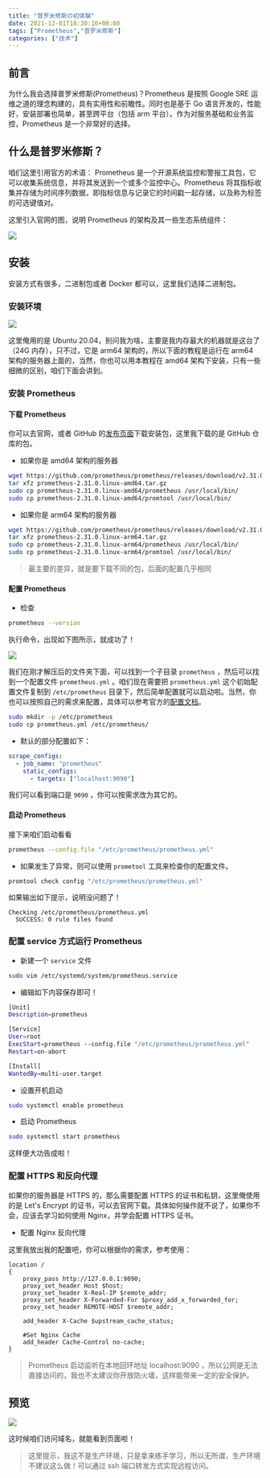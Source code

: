 ```yaml
---
title: "普罗米修斯の初体験"
date: 2021-12-01T18:30:16+08:00
tags: ["Prometheus","普罗米修斯"]
categories: ["技术"]
---
```


## 前言

为什么我会选择普罗米修斯(Prometheus)？Prometheus 是按照 Google SRE 运维之道的理念构建的，具有实用性和前瞻性。同时也是基于 Go 语言开发的，性能好，安装部署也简单，甚至跨平台（包括 arm 平台）。作为对服务基础和业务监控，Prometheus 是一个非常好的选择。

## 什么是普罗米修斯？

咱们这里引用官方的术语：
Prometheus 是一个开源系统监控和警报工具包，它可以收集系统信息，并将其发送到一个或多个监控中心。Prometheus 将其指标收集并存储为时间序列数据，即指标信息与记录它的时间戳一起存储，以及称为标签的可选键值对。

这里引入官网的图，说明 Prometheus 的架构及其一些生态系统组件：

![](/images/tech/2021/prometheus-boot/prometheus001.png)

## 安装

安装方式有很多，二进制包或者 Docker 都可以，这里我们选择二进制包。

### 安装环境

![](/images/tech/2021/prometheus-boot/prometheus002.png)

这里俺用的是 Ubuntu 20.04，别问我为啥，主要是我内存最大的机器就是这台了（24G 内存），只不过，它是 arm64 架构的，所以下面的教程是运行在 arm64 架构的服务器上面的，当然，你也可以用本教程在 amd64 架构下安装，只有一些细微的区别，咱们下面会讲到。

### 安装 Prometheus

#### 下载 Prometheus

你可以去官网，或者 GitHub 的[发布页面](https://github.com/prometheus/prometheus/releases)下载安装包，这里我下载的是 GitHub 仓库的包。

 * 如果你是 amd64 架构的服务器

```bash
wget https://github.com/prometheus/prometheus/releases/download/v2.31.0/prometheus-2.31.0.linux-amd64.tar.gz
tar xfz prometheus-2.31.0.linux-amd64.tar.gz
sudo cp prometheus-2.31.0.linux-amd64/prometheus /usr/local/bin/
sudo cp prometheus-2.31.0.linux-amd64/promtool /usr/local/bin/
```

 * 如果你是 arm64 架构的服务器

```bash
wget https://github.com/prometheus/prometheus/releases/download/v2.31.0/prometheus-2.31.0.linux-arm64.tar.gz
tar xfz prometheus-2.31.0.linux-arm64.tar.gz
sudo cp prometheus-2.31.0.linux-arm64/prometheus /usr/local/bin/
sudo cp prometheus-2.31.0.linux-arm64/promtool /usr/local/bin/
```

> 最主要的差异，就是要下载不同的包，后面的配置几乎相同

#### 配置 Prometheus

 * 检查

```bash
prometheus --version
```

执行命令，出现如下图所示，就成功了！

![](/images/tech/2021/prometheus-boot/prometheus003.png)

我们在刚才解压后的文件夹下面，可以找到一个子目录 `prometheus` ，然后可以找到一个配置文件 `prometheus.yml` 。咱们现在需要把 `prometheus.yml` 这个初始配置文件复制到 `/etc/prometheus` 目录下，然后简单配置就可以启动啦。当然，你也可以按照自己的需求来配置，具体可以参考官方的[配置文档](https://prometheus.io/docs/prometheus/latest/configuration/configuration/)。

```bash
sudo mkdir -p /etc/prometheus
sudo cp prometheus.yml /etc/prometheus/
```

 * 默认的部分配置如下：

```yaml
scrape_configs:
  - job_name: "prometheus"
    static_configs:
      - targets: ["localhost:9090"]
```

我们可以看到端口是 `9090` ，你可以按需求改为其它的。

#### 启动 Prometheus

接下来咱们启动看看

```bash
prometheus --config.file "/etc/prometheus/prometheus.yml"
```

 * 如果发生了异常，则可以使用 `prometool` 工具来检查你的配置文件。

```bash
promtool check config "/etc/prometheus/prometheus.yml"
```

如果输出如下提示，说明没问题了！

```
Checking /etc/prometheus/prometheus.yml
  SUCCESS: 0 rule files found
```

### 配置 service 方式运行 Prometheus

 * 新建一个 `service` 文件

```bash
sudo vim /etc/systemd/system/prometheus.service
```

 * 编辑如下内容保存即可！

```bash
[Unit]
Description=prometheus

[Service]
User=root
ExecStart=prometheus --config.file "/etc/prometheus/prometheus.yml"
Restart=on-abort

[Install]
WantedBy=multi-user.target
```

 * 设置开机启动

```bash
sudo systemctl enable prometheus
```

 * 启动 Prometheus

```bash
sudo systemctl start prometheus
```

这样便大功告成啦！

### 配置 HTTPS 和反向代理

如果你的服务器是 HTTPS 的，那么需要配置 HTTPS 的证书和私钥，这里俺使用的是 Let's Encrypt 的证书，可以去官网下载。具体如何操作就不说了，如果你不会，应该去学习如何使用 Nginx，并学会配置 HTTPS 证书。

 * 配置 Nginx 反向代理

这里我放出我的配置吧，你可以根据你的需求，参考使用：

```
location /
{
    proxy_pass http://127.0.0.1:9090;
    proxy_set_header Host $host;
    proxy_set_header X-Real-IP $remote_addr;
    proxy_set_header X-Forwarded-For $proxy_add_x_forwarded_for;
    proxy_set_header REMOTE-HOST $remote_addr;
    
    add_header X-Cache $upstream_cache_status;
    
    #Set Nginx Cache
    add_header Cache-Control no-cache;
}
```

> Prometheus 启动监听在本地回环地址 localhost:9090 ，所以公网是无法直接访问的，我也不太建议你开放防火墙，这样能带来一定的安全保护。

## 预览

![](/images/tech/2021/prometheus-boot/prometheus004.png)

这时候咱们访问域名，就能看到页面啦！

> 这里提示，我这不是生产环境，只是拿来练手学习，所以无所谓，生产环境不建议这么做！可以通过 ssh 端口转发方式实现远程访问。